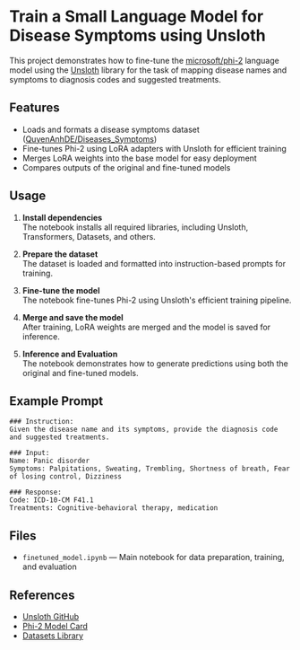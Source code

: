 # Train a Small Language Model for Disease Symptoms using Unsloth

This project demonstrates how to fine-tune the [microsoft/phi-2](https://huggingface.co/microsoft/phi-2) language model using the [Unsloth](https://github.com/unslothai/unsloth) library for the task of mapping disease names and symptoms to diagnosis codes and suggested treatments.

## Features

- Loads and formats a disease symptoms dataset ([QuyenAnhDE/Diseases_Symptoms](https://huggingface.co/datasets/QuyenAnhDE/Diseases_Symptoms))
- Fine-tunes Phi-2 using LoRA adapters with Unsloth for efficient training
- Merges LoRA weights into the base model for easy deployment
- Compares outputs of the original and fine-tuned models

## Usage

1. **Install dependencies**  
   The notebook installs all required libraries, including Unsloth, Transformers, Datasets, and others.

2. **Prepare the dataset**  
   The dataset is loaded and formatted into instruction-based prompts for training.

3. **Fine-tune the model**  
   The notebook fine-tunes Phi-2 using Unsloth's efficient training pipeline.

4. **Merge and save the model**  
   After training, LoRA weights are merged and the model is saved for inference.

5. **Inference and Evaluation**  
   The notebook demonstrates how to generate predictions using both the original and fine-tuned models.

## Example Prompt

```
### Instruction:
Given the disease name and its symptoms, provide the diagnosis code and suggested treatments.

### Input:
Name: Panic disorder
Symptoms: Palpitations, Sweating, Trembling, Shortness of breath, Fear of losing control, Dizziness

### Response:
Code: ICD-10-CM F41.1
Treatments: Cognitive-behavioral therapy, medication
```

## Files

- `finetuned_model.ipynb` — Main notebook for data preparation, training, and evaluation

## References

- [Unsloth GitHub](https://github.com/unslothai/unsloth)
- [Phi-2 Model Card](https://huggingface.co/microsoft/phi-2)
- [Datasets Library](https://huggingface.co/docs/datasets)